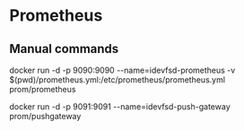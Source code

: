 # Prometheus


## Manual commands
docker run -d -p 9090:9090 --name=idevfsd-prometheus -v $(pwd)/prometheus.yml:/etc/prometheus/prometheus.yml prom/prometheus


docker run -d -p 9091:9091 --name=idevfsd-push-gateway prom/pushgateway